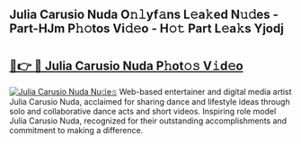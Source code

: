 ## Julia Carusio Nuda O𝚗𝚕yf𝚊ns L𝚎a𝚔ed N𝚞𝚍es - Part-HJm P𝚑𝚘tos Vi𝚍𝚎o - H𝚘𝚝 Part L𝚎a𝚔s Yjodj

# <h2><a href="http://kfdb43r.oniu.top/?m=Julia+Carusio+Nuda">🔗👉 🔴 Julia Carusio Nuda P𝚑ot𝚘𝚜 V𝚒d𝚎o</a></h2>

[![Julia Carusio Nuda Nu𝚍e𝚜](https://i.imgur.com/0qMVB7G.gif)](http://kfdb43r.oniu.top/?m=Julia+Carusio+Nuda)
Web-based entertainer and digital media artist Julia Carusio Nuda, acclaimed for sharing dance and lifestyle ideas through solo and collaborative dance acts and short videos. Inspiring role model Julia Carusio Nuda, recognized for their outstanding accomplishments and commitment to making a difference.  
